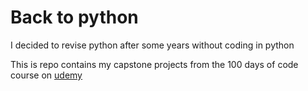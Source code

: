 # Back to python

I decided to revise python after some years without coding in python

This is repo contains my capstone projects from the 100 days of code course on [udemy](https://www.udemy.com/course/100-days-of-code/)